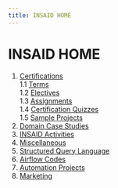 ```yaml
---
title: INSAID HOME
---
```


# INSAID HOME

1. [Certifications]()<br>
    1.1 [Terms]()<br>
    1.2 [Electives]()<br>
    1.3 [Assignments]()<br>
    1.4 [Certification Quizzes]()<br>
    1.5 [Sample Projects]()<br>
2. [Domain Case Studies]()<br>
3. [INSAID Activities]()<br>
4. [Miscellaneous]()<br>
5. [Structured Query Language](./sql_base.md)<br>
6. [Airflow Codes]()<br>
7. [Automation Projects]()<br>
8. [Marketing]()<br>
